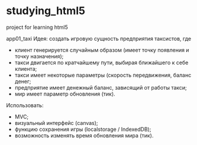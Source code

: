 # studying_html5
project for learning html5

app01_taxi
Идея: создать игровую сущность предприятия таксистов, где 
- клиент генерируется случайным образом (имеет точку появления и точку назначения);
- такси двигается по кратчайшему пути, выбирая ближайшего к себе клиента;
- такси имеет некоторые параметры (скорость передвижения, баланс денег;
- предприятие имеет денежный баланс, зависящий от работы такси;
- мир имеет параметр обновления (тик).

Использовать:
- MVC;
- визуальный интерфейс (canvas);
- функцию сохранения игры (localstorage / IndexedDB);
- возможность изменять время обновления мира (тик).
